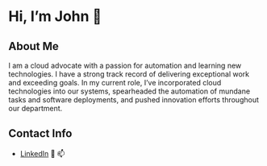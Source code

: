 # Hi, I’m John 👋

## **About Me**

I am a cloud advocate with a passion for automation and learning new technologies. I have a strong track record of delivering exceptional work and exceeding goals. In my current role, I’ve incorporated cloud technologies into our systems, spearheaded the automation of mundane tasks and software deployments, and pushed innovation efforts throughout our department.

## **Contact Info**
- <a href="https://www.linkedin.com/in/john-croley-73252b6a/">LinkedIn</a> 👀 📫

<!---
jcroley253/jcroley253 is a ✨ special ✨ repository because its `README.md` (this file) appears on your GitHub profile.
You can click the Preview link to take a look at your changes.
--->
